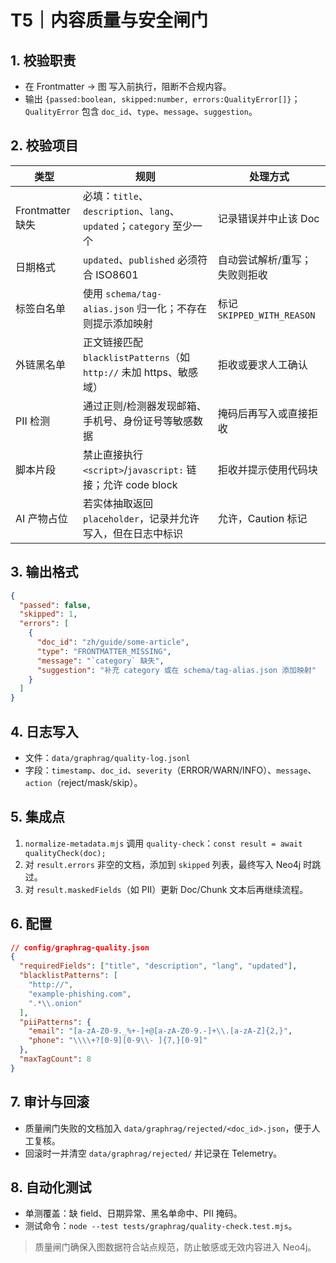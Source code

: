 # T5｜内容质量与安全闸门

## 1. 校验职责
- 在 Frontmatter → 图 写入前执行，阻断不合规内容。
- 输出 `{passed:boolean, skipped:number, errors:QualityError[]}`；`QualityError` 包含 `doc_id`、`type`、`message`、`suggestion`。

## 2. 校验项目
| 类型 | 规则 | 处理方式 |
| --- | --- | --- |
| Frontmatter 缺失 | 必填：`title`、`description`、`lang`、`updated`；`category` 至少一个 | 记录错误并中止该 Doc |
| 日期格式 | `updated`、`published` 必须符合 ISO8601 | 自动尝试解析/重写；失败则拒收 |
| 标签白名单 | 使用 `schema/tag-alias.json` 归一化；不存在则提示添加映射 | 标记 `SKIPPED_WITH_REASON` |
| 外链黑名单 | 正文链接匹配 `blacklistPatterns`（如 `http://` 未加 https、敏感域） | 拒收或要求人工确认 |
| PII 检测 | 通过正则/检测器发现邮箱、手机号、身份证号等敏感数据 | 掩码后再写入或直接拒收 |
| 脚本片段 | 禁止直接执行 `<script>`/`javascript:` 链接；允许 code block | 拒收并提示使用代码块 |
| AI 产物占位 | 若实体抽取返回 `placeholder`，记录并允许写入，但在日志中标识 | 允许，Caution 标记 |

## 3. 输出格式
```json
{
  "passed": false,
  "skipped": 1,
  "errors": [
    {
      "doc_id": "zh/guide/some-article",
      "type": "FRONTMATTER_MISSING",
      "message": "`category` 缺失",
      "suggestion": "补充 category 或在 schema/tag-alias.json 添加映射"
    }
  ]
}
```

## 4. 日志写入
- 文件：`data/graphrag/quality-log.jsonl`
- 字段：`timestamp`、`doc_id`、`severity`（ERROR/WARN/INFO）、`message`、`action`（reject/mask/skip）。

## 5. 集成点
1. `normalize-metadata.mjs` 调用 `quality-check`：`const result = await qualityCheck(doc);`
2. 对 `result.errors` 非空的文档，添加到 `skipped` 列表，最终写入 Neo4j 时跳过。
3. 对 `result.maskedFields`（如 PII）更新 Doc/Chunk 文本后再继续流程。

## 6. 配置
```json
// config/graphrag-quality.json
{
  "requiredFields": ["title", "description", "lang", "updated"],
  "blacklistPatterns": [
    "http://",
    "example-phishing.com",
    ".*\\.onion"
  ],
  "piiPatterns": {
    "email": "[a-zA-Z0-9._%+-]+@[a-zA-Z0-9.-]+\\.[a-zA-Z]{2,}",
    "phone": "\\\\+?[0-9][0-9\\- ]{7,}[0-9]"
  },
  "maxTagCount": 8
}
```

## 7. 审计与回滚
- 质量闸门失败的文档加入 `data/graphrag/rejected/<doc_id>.json`，便于人工复核。
- 回滚时一并清空 `data/graphrag/rejected/` 并记录在 Telemetry。

## 8. 自动化测试
- 单测覆盖：缺 field、日期异常、黑名单命中、PII 掩码。
- 测试命令：`node --test tests/graphrag/quality-check.test.mjs`。

> 质量闸门确保入图数据符合站点规范，防止敏感或无效内容进入 Neo4j。
